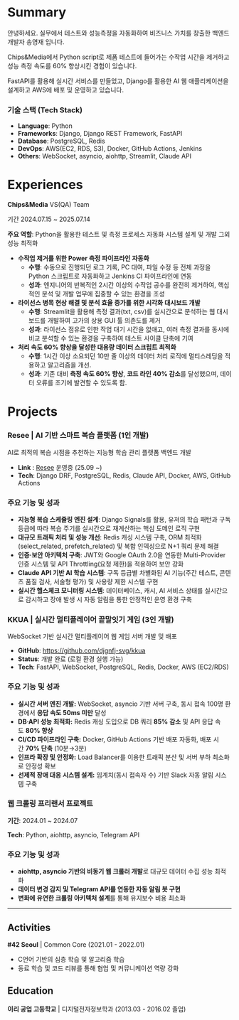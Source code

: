 # **Summary**

안녕하세요. 실무에서 테스트와 성능측정을 자동화하여 비즈니스 가치를 창출한 백엔드 개발자 송영재 입니다.

Chips&Media에서 Python script로 제품 테스트에 들어가는 수작업 시간을 제거하고 성능 측정 속도를 60% 향상시킨 경험이 있습니다.

FastAPI를 활용해 실시간 서비스를 만들었고, Django를 활용한 AI 웹 애플리케이션을 설계하고 AWS에 배포 및 운영하고 있습니다.

### **기술 스택 (Tech Stack)**

- **Language**: Python
- **Frameworks**: Django, Django REST Framework, FastAPI
- **Database**: PostgreSQL, Redis
- **DevOps**: AWS(EC2, RDS, S3), Docker, GitHub Actions, Jenkins
- **Others**: WebSocket, asyncio, aiohttp, Streamlit, Claude API

# Experiences

**Chips&Media** VS(QA) Team

기간 2024.07.15 ~ 2025.07.14

**주요 역할**: Python을 활용한 테스트 및 측정 프로세스 자동화 시스템 설계 및 개발 그외 성능 최적화

- **수작업 제거를 위한 Power 측정 파이프라인 자동화**
    - **수행**: 수동으로 진행되던 로그 기록, PC 대여, 파일 수정 등 전체 과정을 Python 스크립트로 자동화하고 Jenkins CI 파이프라인에 연동
    - **성과**: 엔지니어의 반복적인 2시간 이상의 수작업 공수를 완전히 제거하여, 핵심적인 분석 및 개발 업무에 집중할 수 있는 환경을 조성
- **라이선스 병목 현상 해결 및 분석 효율 증가를 위한 시각화 대시보드 개발**
    - **수행**: Streamlit을 활용해 측정 결과(txt, csv)를 실시간으로 분석하는 웹 대시보드를 개발하여 고가의 상용 GUI 툴 의존도를 제거
    - **성과**: 라이선스 점유로 인한 작업 대기 시간을 없애고, 여러 측정 결과를 동시에 비교 분석할 수 있는 환경을 구축하여 테스트 사이클 단축에 기여
- **처리 속도 60% 향상을 달성한 대용량 데이터 스크립트 최적화**
    - **수행**: 1시간 이상 소요되던 10만 줄 이상의 데이터 처리 로직에 멀티스레딩을 적용하고 알고리즘을 개선.
    - **성과**: 기존 대비 **측정 속도 60% 향상**, **코드 라인 40% 감소**를 달성했으며, 데이터 오류를 조기에 발견할 수 있도록 함.

# Projects

### **Resee | AI 기반 스마트 복습 플랫폼** (1인 개발)

AI로 최적의 복습 시점을 추천하는 지능형 학습 관리 플랫폼 백엔드 개발

- **Link** : [Resee](http://reseeall.com/) 운영중 (25.09 ~)
- **Tech**: Django DRF, PostgreSQL, Redis, Claude API, Docker, AWS, GitHub Actions

### 주요 기능 및 성과
- **지능형 복습 스케줄링 엔진 설계**: Django Signals를 활용, 유저의 학습 패턴과 구독 등급에 따라 복습 주기를 실시간으로 재계산하는 핵심 도메인 로직 구현
- **대규모 트래픽 처리 및 성능 개선**: Redis 캐싱 시스템 구축, ORM 최적화(select_related, prefetch_related) 및 복합 인덱싱으로 N+1 쿼리 문제 해결
- **인증·보안 아키텍처 구축**: JWT와 Google OAuth 2.0을 연동한 Multi-Provider 인증 시스템 및 API Throttling(요청 제한)을 적용하여 보안 강화
- **Claude API 기반 AI 학습 시스템**: 구독 등급별 차별화된 AI 기능(주간 테스트, 콘텐츠 품질 검사, 서술형 평가) 및 사용량 제한 시스템 구현
- **실시간 헬스체크 모니터링 시스템**: 데이터베이스, 캐시, AI 서비스 상태를 실시간으로 감시하고 장애 발생 시 자동 알림을 통한 안정적인 운영 환경 구축

### **KKUA | 실시간 멀티플레이어 끝말잇기 게임** (3인 개발)

WebSocket 기반 실시간 멀티플레이어 웹 게임 서버 개발 및 배포

- **GitHub**: https://github.com/djgnfj-svg/kkua
- **Status**: 개발 완료 (로컬 환경 실행 가능)
- **Tech**: FastAPI, WebSocket, PostgreSQL, Redis, Docker, AWS (EC2/RDS)

### 주요 기능 및 성과

- **실시간 서버 엔진 개발:** WebSocket, asyncio 기반 서버 구축, 동시 접속 100명 환경에서 **응답 속도 50ms 미만** 달성
- **DB·API 성능 최적화:** Redis 캐싱 도입으로 DB 쿼리 **85% 감소** 및 API 응답 속도 **80% 향상**
- **CI/CD 파이프라인 구축:** Docker, GitHub Actions 기반 배포 자동화, 배포 시간 **70% 단축** (10분→3분)
- **인프라 확장 및 안정화:** Load Balancer를 이용한 트래픽 분산 및 서버 부하 최소화로 안정성 확보
- **선제적 장애 대응 시스템 설계:** 임계치(동시 접속자 수) 기반 Slack 자동 알림 시스템 구축

### **웹 크롤링 프리랜서 프로젝트**

**기간**: 2024.01 ~ 2024.07

**Tech**: Python, aiohttp, asyncio, Telegram API

### 주요 기능 및 성과

- **aiohttp, asyncio 기반의 비동기 웹 크롤러 개발**로 대규모 데이터 수집 성능 최적화
- **데이터 변경 감지 및 Telegram API를 연동한 자동 알림 봇 구현**
- **변화에 유연한 크롤링 아키텍처 설계**를 통해 유지보수 비용 최소화

---

## **Activities**

**#42 Seoul** | Common Core (2021.01 - 2022.01)

- C언어 기반의 심층 학습 및 알고리즘 학습
- 동료 학습 및 코드 리뷰를 통해 협업 및 커뮤니케이션 역량 강화

## **Education**
**이리 공업 고등학교** | 디지털전자정보학과 (2013.03 - 2016.02 졸업)
